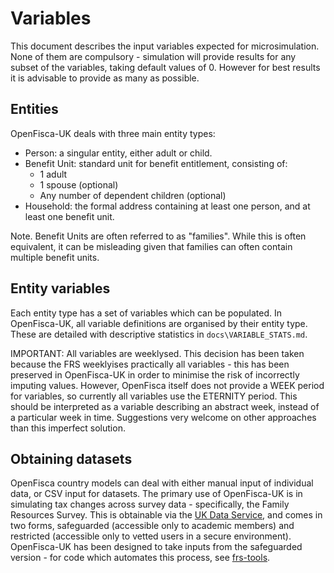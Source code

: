 # Variables

This document describes the input variables expected for microsimulation. None of them are compulsory - simulation will provide results for any subset of the variables, taking default values of 0. However for best results it is advisable to provide as many as possible.

## Entities

OpenFisca-UK deals with three main entity types:

- Person: a singular entity, either adult or child.
- Benefit Unit: standard unit for benefit entitlement, consisting of:
  - 1 adult
  - 1 spouse (optional)
  - Any number of dependent children (optional)
- Household: the formal address containing at least one person, and at least one benefit unit.

Note. Benefit Units are often referred to as "families". While this is often equivalent, it can be misleading given that families can often contain multiple benefit units.

## Entity variables

Each entity type has a set of variables which can be populated. In OpenFisca-UK, all variable definitions are organised by their entity type. These are detailed with descriptive statistics in `docs\VARIABLE_STATS.md`.

IMPORTANT: All variables are weeklysed. This decision has been taken because the FRS weeklyises practically all variables - this has been preserved in OpenFisca-UK in order to minimise the risk of incorrectly imputing values. However, OpenFisca itself does not provide a WEEK period for variables, so currently all variables use the ETERNITY period. This should be interpreted as a variable describing an abstract week, instead of a particular week in time. Suggestions very welcome on other approaches than this imperfect solution.

## Obtaining datasets

OpenFisca country models can deal with either manual input of individual data, or CSV input for datasets. The primary use of OpenFisca-UK is in simulating tax changes across survey data - specifically, the Family Resources Survey. This is obtainable via the [UK Data Service](https://beta.ukdataservice.ac.uk/datacatalogue/series/series?id=200017), and comes in two forms, safeguarded (accessible only to academic members) and restricted (accessible only to vetted users in a secure environment). OpenFisca-UK has been designed to take inputs from the safeguarded version - for code which automates this process, see [frs-tools](https://github.com/nikhilwoodruff/frs-tools).

